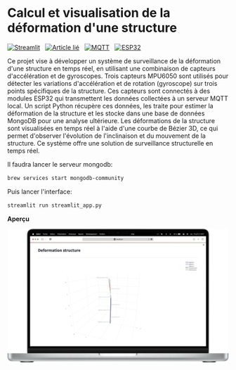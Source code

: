 # Calcul et visualisation de la déformation d'une structure
[![Streamlit](https://img.shields.io/badge/Streamlit-FFF?logo=streamlit)]() &nbsp; [![Article lié](https://img.shields.io/badge/Article_lié-000?logo=Medium)](https://medium.com/@antoninlefevre45/suivi-de-la-déformation-de-structures-75a54c3b1efc) &nbsp; [![MQTT](https://img.shields.io/badge/MQTT-FFF?logo=mqtt&logoColor=000)]() &nbsp; [![ESP32](https://img.shields.io/badge/ESP32-FFF?logo=esphome&logoColor=000)]()

Ce projet vise à développer un système de surveillance de la déformation d'une structure en temps réel, en utilisant une combinaison de capteurs d'accélération et de gyroscopes. Trois capteurs MPU6050 sont utilisés pour détecter les variations d'accélération et de rotation (gyroscope) sur trois points spécifiques de la structure. Ces capteurs sont connectés à des modules ESP32 qui transmettent les données collectées à un serveur MQTT local. Un script Python récupère ces données, les traite pour estimer la déformation de la structure et les stocke dans une base de données MongoDB pour une analyse ultérieure. Les déformations de la structure sont visualisées en temps réel à l'aide d'une courbe de Bézier 3D, ce qui permet d'observer l'évolution de l'inclinaison et du mouvement de la structure. Ce système offre une solution de surveillance structurelle en temps réel.

Il faudra lancer le serveur mongodb:

```bash
brew services start mongodb-community
```

Puis lancer l'interface:

```bash
streamlit run streamlit_app.py
```

**Aperçu**
<p align="center">
  <img src="preview.jpg" alt="preview projet deformation" width="800">
</p>

<br>